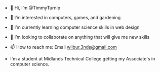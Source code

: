 - 👋 Hi, I’m @TimmyTurnip
- 👀 I’m interested in computers, games, and gardening
- 🌱 I’m currently learning computer science skills in web design
- 💞️ I’m looking to collaborate on anything that will give me new skills
- 📫 How to reach me: Email wilbur.3nds@gmail.com

- I'm a student at Midlands Technical College getting my Associate's in computer science.
